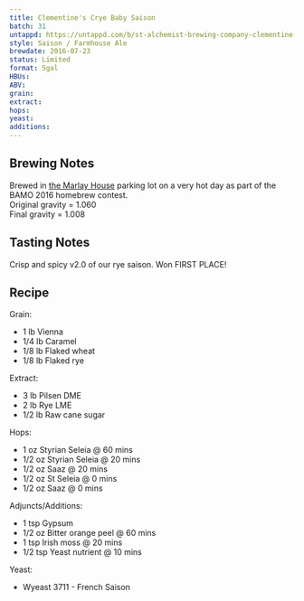 ```yaml
---
title: Clementine's Crye Baby Saison
batch: 31
untappd: https://untappd.com/b/st-alchemist-brewing-company-clementine-s-crye-baby-saison/1700433
style: Saison / Farmhouse Ale
brewdate: 2016-07-23
status: Limited
format: 5gal
HBUs:
ABV:
grain:
extract:
hops:
yeast:
additions:
---
```

## Brewing Notes
Brewed in [the Marlay House](http://themarlayhouse.com/) parking lot on a very hot day as part of the BAMO 2016 homebrew contest.  
Original gravity = 1.060  
Final gravity = 1.008

## Tasting Notes
Crisp and spicy v2.0 of our rye saison. Won FIRST PLACE!

## Recipe
Grain:

  + 1 lb Vienna
  + 1/4 lb Caramel
  + 1/8 lb Flaked wheat
  + 1/8 lb Flaked rye

Extract:

  + 3 lb Pilsen DME
  + 2 lb Rye LME
  + 1/2 lb Raw cane sugar

Hops:

  + 1 oz Styrian Seleia @ 60 mins
  + 1/2 oz Styrian Seleia @ 20 mins
  + 1/2 oz Saaz @ 20 mins
  + 1/2 oz St Seleia @ 0 mins
  + 1/2 oz Saaz @ 0 mins

Adjuncts/Additions:

  + 1 tsp Gypsum
  + 1/2 oz Bitter orange peel @ 60 mins
  + 1 tsp Irish moss @ 20 mins
  + 1/2 tsp Yeast nutrient @ 10 mins

Yeast:

  + Wyeast 3711 - French Saison
